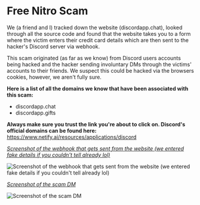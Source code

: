 # Free Nitro Scam

We (a friend and I) tracked down the website (discordapp.chat), looked through all the source code and found that the website takes you to a form where the victim enters their credit card details which are then sent to the hacker's Discord server via webhook.

This scam originated (as far as we know) from Discord users accounts being hacked and the hacker sending involuntary DMs through the victims' accounts to their friends. We suspect this could be hacked via the browsers cookies, however, we aren't fully sure.

**Here is a list of all the domains we know that have been associated with this scam:**
- discordapp.chat
- discordapp.gifts

**Always make sure you trust the link you're about to click on. Discord's official domains can be found here:** https://www.netify.ai/resources/applications/discord


<ins>*Screenshot of the webhook that gets sent from the website (we entered fake details if you couldn't tell already lol)*</ins>

<img src="https://i.ibb.co/TPxmDNt/Screen-Shot-2021-07-22-at-7-33-01-pm.png" alt="Screenshot of the webhook that gets sent from the website (we entered fake details if you couldn't tell already lol)"/>

<ins>*Screenshot of the scam DM*</ins>

<img src="https://i.ibb.co/FxykHKc/Screen-Shot-2021-07-22-at-7-09-25-pm.png" alt="Screenshot of the scam DM"/>


